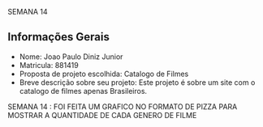 SEMANA 14

## Informações Gerais

- Nome: Joao Paulo Diniz Junior
- Matricula: 881419
- Proposta de projeto escolhida: Catalogo de Filmes
- Breve descrição sobre seu projeto: Este projeto é sobre um site com o catalogo de filmes apenas Brasileiros.


SEMANA 14 : FOI FEITA UM GRAFICO NO FORMATO DE PIZZA PARA MOSTRAR A QUANTIDADE DE CADA GENERO DE FILME
